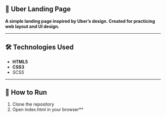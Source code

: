 ## **🚗 Uber Landing Page**

**A simple landing page inspired by Uber’s design. Created for practicing web layout and UI design.**

---

## **🛠 Technologies Used**

- **HTML5**  
- **CSS3**  
- *SCSS*

---

## **🚀 How to Run**
1. Clone the repository
2. Open index.html in your browser**


